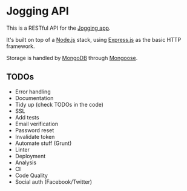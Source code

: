 # Jogging API

This is a RESTful API for the [Jogging app](https://github.com/irodrigo17/jogging-demo-app).

It's built on top of a [Node.js](http://nodejs.org/) stack, using [Express.js](http://expressjs.com/) as the basic HTTP framework.

Storage is handled by [MongoDB](http://www.mongodb.org/) through [Mongoose](http://mongoosejs.com/).

## TODOs

- Error handling
- Documentation
- Tidy up (check TODOs in the code)
- SSL
- Add tests
- Email verification
- Password reset
- Invalidate token
- Automate stuff (Grunt)
- Linter
- Deployment
- Analysis
- CI
- Code Quality
- Social auth (Facebook/Twitter)